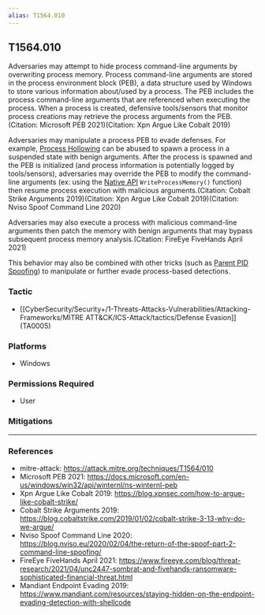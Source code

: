 ```yaml
---
alias: T1564.010
---
```


## T1564.010

Adversaries may attempt to hide process command-line arguments by overwriting process memory. Process command-line arguments are stored in the process environment block (PEB), a data structure used by Windows to store various information about/used by a process. The PEB includes the process command-line arguments that are referenced when executing the process. When a process is created, defensive tools/sensors that monitor process creations may retrieve the process arguments from the PEB.(Citation: Microsoft PEB 2021)(Citation: Xpn Argue Like Cobalt 2019)

Adversaries may manipulate a process PEB to evade defenses. For example, [Process Hollowing](https://attack.mitre.org/techniques/T1055/012) can be abused to spawn a process in a suspended state with benign arguments. After the process is spawned and the PEB is initialized (and process information is potentially logged by tools/sensors), adversaries may override the PEB to modify the command-line arguments (ex: using the [Native API](https://attack.mitre.org/techniques/T1106) <code>WriteProcessMemory()</code> function) then resume process execution with malicious arguments.(Citation: Cobalt Strike Arguments 2019)(Citation: Xpn Argue Like Cobalt 2019)(Citation: Nviso Spoof Command Line 2020)

Adversaries may also execute a process with malicious command-line arguments then patch the memory with benign arguments that may bypass subsequent process memory analysis.(Citation: FireEye FiveHands April 2021)

This behavior may also be combined with other tricks (such as [Parent PID Spoofing](https://attack.mitre.org/techniques/T1134/004)) to manipulate or further evade process-based detections.


### Tactic
- [[CyberSecurity/Security+/1-Threats-Attacks-Vulnerabilities/Attacking-Frameworks/MITRE ATT&CK/ICS-Attack/tactics/Defense Evasion]] (TA0005)

### Platforms
- Windows

### Permissions Required
- User

### Mitigations


---
### References

- mitre-attack: https://attack.mitre.org/techniques/T1564/010
- Microsoft PEB 2021: https://docs.microsoft.com/en-us/windows/win32/api/winternl/ns-winternl-peb
- Xpn Argue Like Cobalt 2019: https://blog.xpnsec.com/how-to-argue-like-cobalt-strike/
- Cobalt Strike Arguments 2019: https://blog.cobaltstrike.com/2019/01/02/cobalt-strike-3-13-why-do-we-argue/
- Nviso Spoof Command Line 2020: https://blog.nviso.eu/2020/02/04/the-return-of-the-spoof-part-2-command-line-spoofing/
- FireEye FiveHands April 2021: https://www.fireeye.com/blog/threat-research/2021/04/unc2447-sombrat-and-fivehands-ransomware-sophisticated-financial-threat.html
- Mandiant Endpoint Evading 2019: https://www.mandiant.com/resources/staying-hidden-on-the-endpoint-evading-detection-with-shellcode
